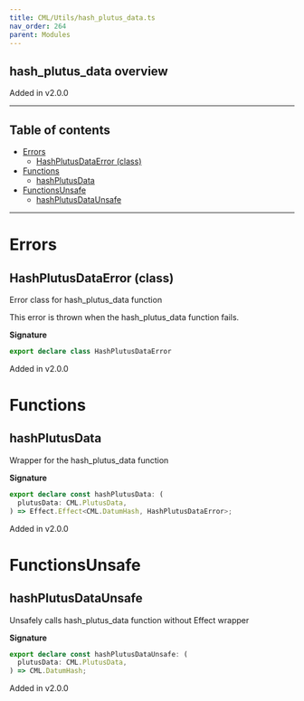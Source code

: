 ```yaml
---
title: CML/Utils/hash_plutus_data.ts
nav_order: 264
parent: Modules
---
```


## hash_plutus_data overview

Added in v2.0.0

---

<h2 class="text-delta">Table of contents</h2>

- [Errors](#errors)
  - [HashPlutusDataError (class)](#hashplutusdataerror-class)
- [Functions](#functions)
  - [hashPlutusData](#hashplutusdata)
- [FunctionsUnsafe](#functionsunsafe)
  - [hashPlutusDataUnsafe](#hashplutusdataunsafe)

---

# Errors

## HashPlutusDataError (class)

Error class for hash_plutus_data function

This error is thrown when the hash_plutus_data function fails.

**Signature**

```ts
export declare class HashPlutusDataError
```

Added in v2.0.0

# Functions

## hashPlutusData

Wrapper for the hash_plutus_data function

**Signature**

```ts
export declare const hashPlutusData: (
  plutusData: CML.PlutusData,
) => Effect.Effect<CML.DatumHash, HashPlutusDataError>;
```

Added in v2.0.0

# FunctionsUnsafe

## hashPlutusDataUnsafe

Unsafely calls hash_plutus_data function without Effect wrapper

**Signature**

```ts
export declare const hashPlutusDataUnsafe: (
  plutusData: CML.PlutusData,
) => CML.DatumHash;
```

Added in v2.0.0
